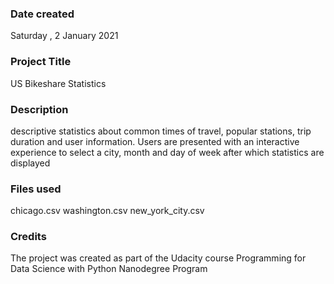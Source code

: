 ### Date created
Saturday , 2 January 2021

### Project Title
US Bikeshare Statistics

### Description
descriptive statistics about common times of travel, popular stations, trip duration and user information. Users are presented with an interactive experience to select a city, month and day of week after which statistics are displayed

### Files used
chicago.csv
washington.csv
new_york_city.csv

### Credits
The project was created as part of the Udacity course Programming for Data Science with Python Nanodegree Program

